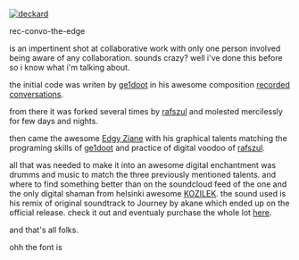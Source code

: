 [![deckard](https://s3-us-west-2.amazonaws.com/s.cdpn.io/73058/deckard.svg)](http://rec-convo-the-edge.surge.sh/#pan1)

rec-convo-the-edge

is an impertinent shot at collaborative work with only one person involved being aware of any collaboration. sounds crazy? well i've done this before so i know what i'm talking about.

the initial code was writen by [ge1doot](http://codepen.io/ge1doot/) in his awesome composition [recorded conversations](http://codepen.io/ge1doot/pen/pvXYMG).

from there it was forked several times by [rafszul](http://codepen.io/rafszul/) and molested mercilessly for few days and nights.

then came the awesome [Edgy Ziane](https://www.facebook.com/EdgyZiane/timeline) with his graphical talents matching the programing skills of [ge1doot](http://codepen.io/ge1doot/) and practice of digital voodoo of [rafszul](http://codepen.io/rafszul/).

all that was needed to make it into an awesome digital enchantment was drumms and music to match the three previously mentioned talents. and where to find something better than on the soundcloud feed of the one and the only digital shaman from helsinki awesome [KOZILEK](https://soundcloud.com/kozilek). the sound used is his remix of original soundtrack to Journey by akane which ended up on the official release. check it out and eventualy purchase the whole lot [here](http://store.bravewave.net/album/journey).

and that's all folks.

ohh the font is
